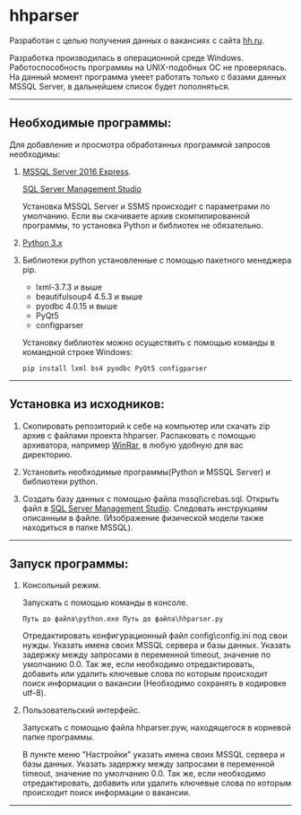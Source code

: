 # hhparser

Разработан с целью получения данных о вакансиях с сайта [hh.ru](http://hh.ru).

Разработка производилась в операционной среде Windows. Работоспособность программы на UNIX-подобных ОС не проверялась. На данный момент программа умеет работать только с базами данных MSSQL Server, в дальнейшем список будет пополняться.

***

## Необходимые программы:

Для добавление и просмотра обработанных программой запросов необходимы:

1) [MSSQL Server 2016 Express](https://www.microsoft.com/ru-ru/sql-server/sql-server-editions-express).
   
   [SQL Server Management Studio](https://docs.microsoft.com/en-us/sql/ssms/download-sql-server-management-studio-ssms)
   
   Установка MSSQL Server и SSMS происходит с параметрами по умолчанию.
Если вы скачиваете архив скомпилированной программы, то установка Python и библиотек не обязательно.

2) [Python 3.x](https://www.python.org/downloads/)

3) Библиотеки python установленные с помощью пакетного менеджера pip.
   - lxml-3.7.3 и выше
   - beautifulsoup4 4.5.3 и выше
   - pyodbc 4.0.15 и выше
   - PyQt5
   - configparser

   Установку библиотек можно осуществить с помощью команды в командной строке Windows:
   ```
   pip install lxml bs4 pyodbc PyQt5 configparser
   ```
***

## Установка из исходников:

1) Скопировать репозиторий к себе на компьютер или скачать zip архив с файлами проекта hhparser. Распаковать с помощью архиватора, например [WinRar](http://www.win-rar.ru/download/), в любую удобную для вас директорию. 

2) Установить необходимые программы(Python и MSSQL Server) и библиотеки python.

3) Создать базу данных с помощью файла mssql\crebas.sql. Открыть файл в [SQL Server Management Studio](https://docs.microsoft.com/en-us/sql/ssms/download-sql-server-management-studio-ssms). Следовать инструкциям описанным в файле.
   (Изображение физической модели также находиться в папке MSSQL).

***

## Запуск программы:
1) Консольный режим.

   Запускать с помощью команды в консоле.

   ```
   Путь до файла\python.exe Путь до файла\hhparser.py
   ```
   
   Отредактировать конфигурационный файл config\config.ini под свои нужды. Указать имена своих MSSQL сервера и базы данных. Указать        задержку между запросами в переменной timeout, значение по умолчанию 0.0. Так же, если необходимо отредактировать, добавить или          удалить ключевые слова по которым происходит поиск информации о вакансии (Необходимо сохранять в кодировке utf-8).

2) Пользовательский интерфейс.

   Запускать с помощью файла hhparser.pyw, находящегося в корневой папке программы.
   
   В пункте меню "Настройки" указать имена своих MSSQL сервера и базы данных. Указать задержку между запросами в переменной timeout,        значение по умолчанию 0.0. Так же, если необходимо отредактировать, добавить или удалить ключевые слова по которым происходит поиск      информации о вакансии.

***
